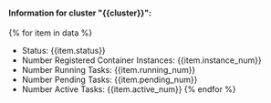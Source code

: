 #### Information for cluster "{{cluster}}":
{% for item in data %}
  * Status: {{item.status}}
  * Number Registered Container Instances: {{item.instance_num}}
  * Number Running Tasks: {{item.running_num}}
  * Number Pending Tasks: {{item.pending_num}}
  *	Number Active Tasks: {{item.active_num}}
{% endfor %}
